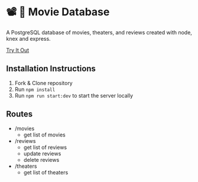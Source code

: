 # 📽️ 🍿 Movie Database

A PostgreSQL database of movies, theaters, and reviews created with node, knex and express.

[Try It Out](https://nameless-bayou-69619.herokuapp.com/)

## Installation Instructions
1. Fork & Clone repository
2. Run `npm install`
3. Run `npm run start:dev` to start the server locally

## Routes
- /movies
  - get list of movies
- /reviews
  -  get list of reviews
  -  update reviews
  -  delete reviews
- /theaters
  - get list of theaters
